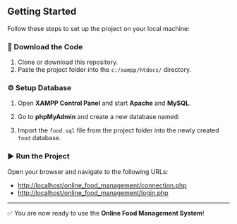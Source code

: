 ## Getting Started

Follow these steps to set up the project on your local machine:

### 🔽 Download the Code

1. Clone or download this repository.
2. Paste the project folder into the `c:/xampp/htdocs/` directory.

### ⚙️ Setup Database

1. Open **XAMPP Control Panel** and start **Apache** and **MySQL**.
2. Go to **phpMyAdmin** and create a new database named:


3. Import the `food.sql` file from the project folder into the newly created `food` database.

### ▶️ Run the Project

Open your browser and navigate to the following URLs:

- [http://localhost/online_food_management/connection.php](http://localhost/online_food_management/connection.php)  
- [http://localhost/online_food_management/login.php](http://localhost/online_food_management/login.php)

---

✅ You are now ready to use the **Online Food Management System**!
